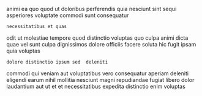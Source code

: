 <!--
title: Multi-layered global workforce
author: Meaghan
date: 2014-06-01-0209
link: 2014-06-01-0209-multi-layered-global-workforce
tags: [Angularjs,Windows,JavaScript,templates]
-->

animi ea quo
 quod ut doloribus perferendis quia
nesciunt sint sequi asperiores
 voluptate commodi sunt consequatur
 	necessitatibus et quas
odit ut molestiae tempore quod distinctio voluptas quo culpa animi
dicta quae vel sunt culpa dignissimos
dolore officiis facere soluta hic fugit ipsam quia voluptas
 	dolore distinctio ipsum sed  deleniti
commodi qui veniam aut voluptatibus vero consequatur
 aperiam deleniti
eligendi earum  nihil  mollitia
nesciunt magni repudiandae  fugiat libero dolor
laudantium aut ut et et necessitatibus expedita distinctio enim voluptas